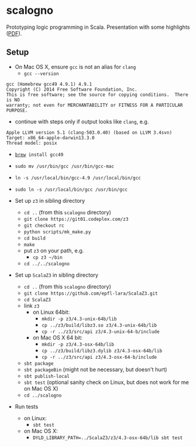 scalogno
========

Prototyping logic programming in Scala.
Presentation with some highlights ([PDF](http://lampwww.epfl.ch/~amin/elf/scalogno-slides.pdf)).

Setup
-----

* On Mac OS X, ensure `gcc` is not an alias for `clang`
  * `gcc --version`
  
```
gcc (Homebrew gcc49 4.9.1) 4.9.1
Copyright (C) 2014 Free Software Foundation, Inc.
This is free software; see the source for copying conditions.  There is NO
warranty; not even for MERCHANTABILITY or FITNESS FOR A PARTICULAR PURPOSE.
```

  * continue with steps only if output looks like `clang`, e.g.

```
Apple LLVM version 5.1 (clang-503.0.40) (based on LLVM 3.4svn)
Target: x86_64-apple-darwin13.3.0
Thread model: posix
```

  * [`brew`](http://brew.sh/)` install gcc49`
  * `sudo mv /usr/bin/gcc /usr/bin/gcc-mac`
  * `ln -s /usr/local/bin/gcc-4.9 /usr/local/bin/gcc`
  * `sudo ln -s /usr/local/bin/gcc /usr/bin/gcc`

* Set up `z3` in sibling directory
  * `cd ..` (from this `scalogno` directory)
  * `git clone https://git01.codeplex.com/z3`
  * `git checkout rc`
  * `python scripts/mk_make.py`
  * `cd build`
  * `make`
  * put `z3` on your path, e.g.
    * `cp z3 ~/bin` 
  * `cd ../../scalogno`

* Set up `ScalaZ3` in sibling directory
  * `cd ..` (from this `scalogno` directory)
  * `git clone https://github.com/epfl-lara/ScalaZ3.git`
  * `cd ScalaZ3`
  * link `z3`
    * on Linux 64bit:
      * `mkdir -p z3/4.3-unix-64b/lib`
      * `cp ../z3/build/libz3.so z3/4.3-unix-64b/lib`
      * `cp -r ../z3/src/api z3/4.3-unix-64-b/include`
    * on Mac OS X 64 bit:
      * `mkdir -p z3/4.3-osx-64b/lib`
      * `cp ../z3/build/libz3.dylib z3/4.3-osx-64b/lib`
      * `cp -r ../z3/src/api z3/4.3-osx-64-b/include`
  * `sbt package`
  * `sbt packageBin` (might not be necessary, but doesn't hurt)
  * `sbt publish-local`
  * `sbt test` (optional sanity check on Linux, but does not work for me on Mac OS X)
  * `cd ../scalogno`

* Run tests
  * on Linux:
    * `sbt test`
  * on Mac OS X:
    * `DYLD_LIBRARY_PATH=../ScalaZ3/z3/4.3-osx-64b/lib sbt test`
